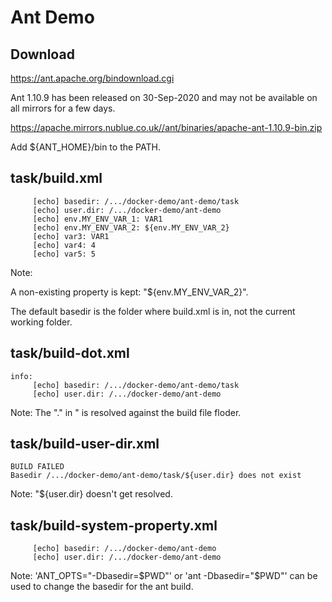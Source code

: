 # Ant Demo

## Download

https://ant.apache.org/bindownload.cgi

Ant 1.10.9 has been released on 30-Sep-2020 and may not be available on all mirrors for a few days.

https://apache.mirrors.nublue.co.uk//ant/binaries/apache-ant-1.10.9-bin.zip

Add ${ANT_HOME}/bin to the PATH.

## task/build.xml

```
     [echo] basedir: /.../docker-demo/ant-demo/task
     [echo] user.dir: /.../docker-demo/ant-demo
     [echo] env.MY_ENV_VAR_1: VAR1
     [echo] env.MY_ENV_VAR_2: ${env.MY_ENV_VAR_2}
     [echo] var3: VAR1
     [echo] var4: 4
     [echo] var5: 5
```

Note:

A non-existing property is kept: "${env.MY_ENV_VAR_2}".

The default basedir is the folder where build.xml is in, not the current working folder.

## task/build-dot.xml

```
info:
     [echo] basedir: /.../docker-demo/ant-demo/task
     [echo] user.dir: /.../docker-demo/ant-demo
```

Note:
The "." in <project basedir="." >" is resolved against the build file floder.

## task/build-user-dir.xml

```
BUILD FAILED
Basedir /.../docker-demo/ant-demo/task/${user.dir} does not exist
```

Note: "${user.dir} doesn't get resolved.

## task/build-system-property.xml

```
     [echo] basedir: /.../docker-demo/ant-demo
     [echo] user.dir: /.../docker-demo/ant-demo
```

Note: 'ANT_OPTS="-Dbasedir=$PWD"' or 'ant -Dbasedir="$PWD"' can be used to change the basedir for the ant build.
